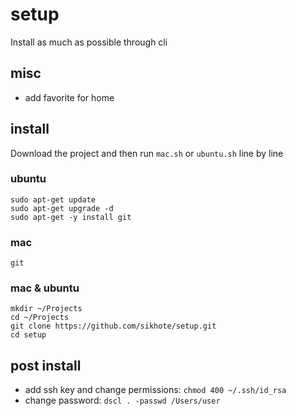 # setup
Install as much as possible through cli

## misc
- add favorite for home

## install
Download the project and then run `mac.sh` or `ubuntu.sh` line by line

### ubuntu
```
sudo apt-get update
sudo apt-get upgrade -d
sudo apt-get -y install git
```

### mac
```
git
```

### mac & ubuntu
```
mkdir ~/Projects
cd ~/Projects
git clone https://github.com/sikhote/setup.git
cd setup
```

## post install
- add ssh key and change permissions: `chmod 400 ~/.ssh/id_rsa`
- change password: `dscl . -passwd /Users/user`

